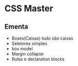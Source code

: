# CSS Master

## Ementa

- Boxes(Caixas) tudo são caixas
- Seletores simples
- box model
- Margin collapse
- Rules e declaration blocks

